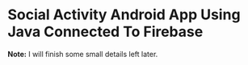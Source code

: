 # Social Activity Android App Using Java Connected To Firebase
**Note:** I will finish some small details left later. 
